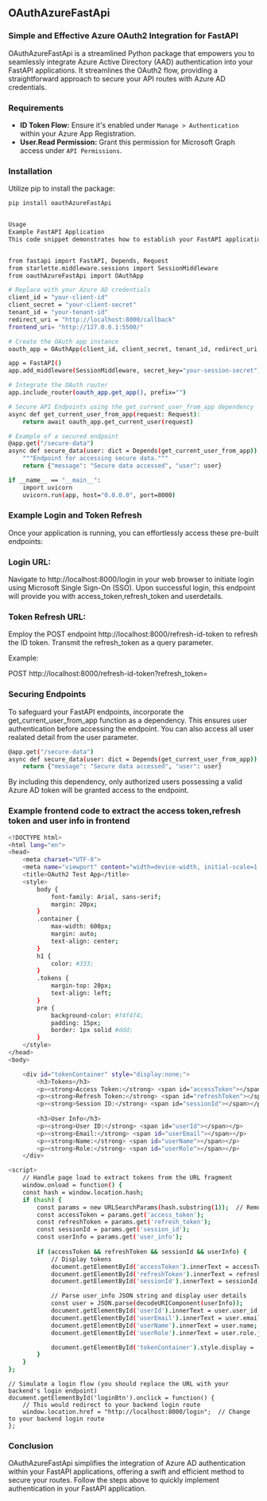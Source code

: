 ## OAuthAzureFastApi

### Simple and Effective Azure OAuth2 Integration for FastAPI

OAuthAzureFastApi is a streamlined Python package that empowers you to seamlessly integrate Azure Active Directory (AAD) authentication into your FastAPI applications. It streamlines the OAuth2 flow, providing a straightforward approach to secure your API routes with Azure AD credentials.

### Requirements

- **ID Token Flow:** Ensure it's enabled under `Manage > Authentication` within your Azure App Registration.
- **User.Read Permission:** Grant this permission for Microsoft Graph access under `API Permissions`.

### Installation

Utilize pip to install the package:

```bash
pip install oauthAzureFastApi


Usage
Example FastAPI Application
This code snippet demonstrates how to establish your FastAPI application for leveraging OAuthAzureFastApi:


from fastapi import FastAPI, Depends, Request
from starlette.middleware.sessions import SessionMiddleware
from oauthAzureFastApi import OAuthApp

# Replace with your Azure AD credentials
client_id = "your-client-id"
client_secret = "your-client-secret"
tenant_id = "your-tenant-id"
redirect_uri = "http://localhost:8000/callback"
frontend_uri= "http://127.0.0.1:5500/"  

# Create the OAuth app instance
oauth_app = OAuthApp(client_id, client_secret, tenant_id, redirect_uri,frontend_uri)

app = FastAPI()
app.add_middleware(SessionMiddleware, secret_key="your-session-secret")

# Integrate the OAuth router
app.include_router(oauth_app.get_app(), prefix="")

# Secure API Endpoints using the get_current_user_from_app dependency
async def get_current_user_from_app(request: Request):
    return await oauth_app.get_current_user(request)

# Example of a secured endpoint
@app.get("/secure-data")
async def secure_data(user: dict = Depends(get_current_user_from_app)):
    """Endpoint for accessing secure data."""
    return {"message": "Secure data accessed", "user": user}

if __name__ == "__main__":
    import uvicorn
    uvicorn.run(app, host="0.0.0.0", port=8000)

```
### Example Login and Token Refresh
Once your application is running, you can effortlessly access these pre-built endpoints:

### Login URL:

Navigate to http://localhost:8000/login in your web browser to initiate login using Microsoft Single Sign-On (SSO). Upon successful login, this endpoint will provide you with access_token,refresh_token and userdetails.

### Token Refresh URL:

Employ the POST endpoint http://localhost:8000/refresh-id-token to refresh the ID token. Transmit the refresh_token as a query parameter.

Example:

POST http://localhost:8000/refresh-id-token?refresh_token=<your-refresh-token>


### Securing Endpoints
To safeguard your FastAPI endpoints, incorporate the get_current_user_from_app function as a dependency. This ensures user authentication before accessing the endpoint. You can also access all user realated detail from the user parameter.

```bash
@app.get("/secure-data")
async def secure_data(user: dict = Depends(get_current_user_from_app)):
    return {"message": "Secure data accessed", "user": user}
```

By including this dependency, only authorized users possessing a valid Azure AD token will be granted access to the endpoint.

### Example frontend code to extract the access token,refresh token and user info in frontend

```bash
<!DOCTYPE html>
<html lang="en">
<head>
    <meta charset="UTF-8">
    <meta name="viewport" content="width=device-width, initial-scale=1.0">
    <title>OAuth2 Test App</title>
    <style>
        body {
            font-family: Arial, sans-serif;
            margin: 20px;
        }
        .container {
            max-width: 600px;
            margin: auto;
            text-align: center;
        }
        h1 {
            color: #333;
        }
        .tokens {
            margin-top: 20px;
            text-align: left;
        }
        pre {
            background-color: #f4f4f4;
            padding: 15px;
            border: 1px solid #ddd;
        }
    </style>
</head>
<body>

    <div id="tokenContainer" style="display:none;">
        <h3>Tokens</h3>
        <p><strong>Access Token:</strong> <span id="accessToken"></span></p>
        <p><strong>Refresh Token:</strong> <span id="refreshToken"></span></p>
        <p><strong>Session ID:</strong> <span id="sessionId"></span></p>
    
        <h3>User Info</h3>
        <p><strong>User ID:</strong> <span id="userId"></span></p>
        <p><strong>Email:</strong> <span id="userEmail"></span></p>
        <p><strong>Name:</strong> <span id="userName"></span></p>
        <p><strong>Role:</strong> <span id="userRole"></span></p>
    </div>

<script>
    // Handle page load to extract tokens from the URL fragment
    window.onload = function() {
    const hash = window.location.hash;
    if (hash) {
        const params = new URLSearchParams(hash.substring(1));  // Remove '#'
        const accessToken = params.get('access_token');
        const refreshToken = params.get('refresh_token');
        const sessionId = params.get('session_id');
        const userInfo = params.get('user_info');
        
        if (accessToken && refreshToken && sessionId && userInfo) {
            // Display tokens
            document.getElementById('accessToken').innerText = accessToken;
            document.getElementById('refreshToken').innerText = refreshToken;
            document.getElementById('sessionId').innerText = sessionId;

            // Parse user_info JSON string and display user details
            const user = JSON.parse(decodeURIComponent(userInfo));
            document.getElementById('userId').innerText = user.user_id;
            document.getElementById('userEmail').innerText = user.email;
            document.getElementById('userName').innerText = user.name;
            document.getElementById('userRole').innerText = user.role.join(', '); // Display role as comma-separated list

            document.getElementById('tokenContainer').style.display = 'block';
        }
    }
};
```
    // Simulate a login flow (you should replace the URL with your backend's login endpoint)
    document.getElementById('loginBtn').onclick = function() {
        // This would redirect to your backend login route
        window.location.href = "http://localhost:8000/login";  // Change to your backend login route
    };
</script>

</body>
</html>

### Conclusion
OAuthAzureFastApi simplifies the integration of Azure AD authentication within your FastAPI applications, offering a swift and efficient method to secure your routes. Follow the steps above to quickly implement authentication in your FastAPI application.